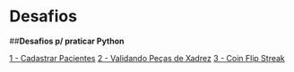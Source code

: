 # Desafios
##**Desafios p/ praticar Python** 

[1 - Cadastrar Pacientes](https://github.com/Marcelo-4ever/Desafios/blob/main/DesafiosIniciante/cadastro_pacientes.py) 
[2 - Validando Peças de Xadrez](https://github.com/Marcelo-4ever/Desafios/blob/main/DesafiosIniciante/chessdictionary.py) 
[3 - Coin Flip Streak](https://github.com/Marcelo-4ever/Desafios/blob/main/DesafiosIniciante/coinflip.py)
